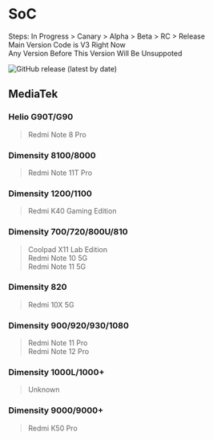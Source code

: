 # SoC
Steps: In Progress > Canary > Alpha > Beta > RC > Release   
Main Version Code is V3 Right Now   
Any Version Before This Version Will Be Unsuppoted   

![GitHub release (latest by date)](https://img.shields.io/github/v/release/naranyinyun/Apodidae?color=%23773bf9&label=Apodidae&style=flat-square)
## MediaTek
### Helio G90T/G90 <Badge type="tip" text="Release" />
> Redmi Note 8 Pro  
### Dimensity 8100/8000 <Badge type="tip" text="Release" />
> Redmi Note 11T Pro  
### Dimensity 1200/1100 <Badge type="tip" text="Release" />
> Redmi K40 Gaming Edition  
### Dimensity 700/720/800U/810 <Badge type="info" text="No Plan" />
> Coolpad X11 Lab Edition    
> Redmi Note 10 5G  
> Redmi Note 11 5G  
### Dimensity 820 <Badge type="info" text="No Plan" />
> Redmi 10X 5G   
### Dimensity 900/920/930/1080 <Badge type="info" text="Before 2023.05.07" />
> Redmi Note 11 Pro  
> Redmi Note 12 Pro  
### Dimensity 1000L/1000+ <Badge type="warning" text="Beta" />
> Unknown
### Dimensity 9000/9000+ <Badge type="warning" text="Beta" />
> Redmi K50 Pro
